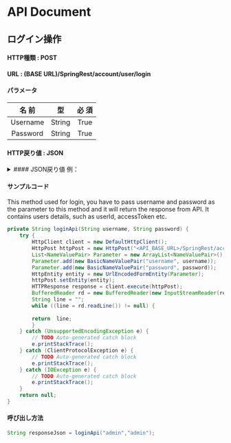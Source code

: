﻿# API Document

## ログイン操作

#### HTTP種類 : POST
#### URL : (BASE URL)**/SpringRest/account/user/login**

#### パラメータ  

| 名 前 |	型 | 必 須 |
|:----:|:---:|:---:|
|Username|String|True|
|Password|String|True|

#### HTTP戻り値 : JSON  

<details>  
<summary>#### JSON戻り値 例：</summary>
<pre>
<code>
```json
{
    "code": 200,
    "message": "LOGIN SUCCESS",
    "status": "OK",
    "generatedId": null,
    "generatedIds": null,
    "statusObject": "OK",
    "account": {
        "accountId": null,
        "name": "",
        "companyName": "",
        "companyUrl": null,
        "creationDate": null
    },
    "user": {
        "userId": null,
        "name": "",
        "firstName": "",
        "lastName": "",
        "role": null
    },
    "auth": {
        "accessToken": "",
        "tokenType": "bearer",
        "refreshToken": "",
        "expiresIn": 3000,
        "scope": "[read, trust, write]"
    }
}
```
</code>
</pre>
</details>

#### サンプルコード 
This method used for login, you have to pass username and password as the parameter to this method and it will return the response from API. It contains users details, such as userId, accessToken etc.

```java
private String loginApi(String username, String password) {
	try {
		HttpClient client = new DefaultHttpClient();
		HttpPost httpPost = new HttpPost("<API_BASE_URL>/SpringRest/account/user/login");
		List<NameValuePair> Parameter = new ArrayList<NameValuePair>();
		Parameter.add(new BasicNameValuePair("username", username));
		Parameter.add(new BasicNameValuePair("password", password));
		HttpEntity entity = new UrlEncodedFormEntity(Parameter);
		httpPost.setEntity(entity);
		HTTPResponse response = client.execute(httpPost);
		BufferedReader rd = new BufferedReader(new InputStreamReader(response.getEntity().getContent()));
		String line = "";
		while ((line = rd.readLine()) != null) {
				
		return  line;
		}
	} catch (UnsupportedEncodingException e) {
		// TODO Auto-generated catch block
		e.printStackTrace();
	} catch (ClientProtocolException e) {
		// TODO Auto-generated catch block
		e.printStackTrace();
	} catch (IOException e) {
		// TODO Auto-generated catch block
		e.printStackTrace();
	}
	return null;
}
```

#### 呼び出し方法

```java
String responseJson = loginApi("admin","admin");
```
  
